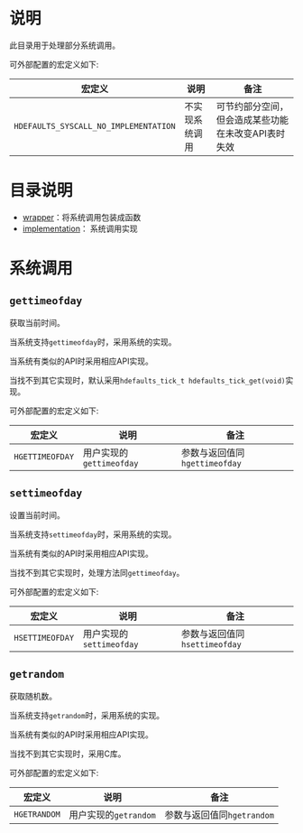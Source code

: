 # 说明

此目录用于处理部分系统调用。

可外部配置的宏定义如下:

| 宏定义                                | 说明           | 备注                                                |
| ------------------------------------- | -------------- | --------------------------------------------------- |
| `HDEFAULTS_SYSCALL_NO_IMPLEMENTATION` | 不实现系统调用 | 可节约部分空间，但会造成某些功能在未改变API表时失效 |

# 目录说明

- [wrapper](wrapper)：将系统调用包装成函数
- [implementation](implementation)： 系统调用实现

# 系统调用

## `gettimeofday`

获取当前时间。

当系统支持`gettimeofday`时，采用系统的实现。

当系统有类似的API时采用相应API实现。

当找不到其它实现时，默认采用`hdefaults_tick_t hdefaults_tick_get(void)`实现。

可外部配置的宏定义如下:

| 宏定义          | 说明                     | 备注                          |
| --------------- | ------------------------ | ----------------------------- |
| `HGETTIMEOFDAY` | 用户实现的`gettimeofday` | 参数与返回值同`hgettimeofday` |

## `settimeofday`

设置当前时间。

当系统支持`settimeofday`时，采用系统的实现。

当系统有类似的API时采用相应API实现。

当找不到其它实现时，处理方法同`gettimeofday`。

可外部配置的宏定义如下:

| 宏定义          | 说明                     | 备注                          |
| --------------- | ------------------------ | ----------------------------- |
| `HSETTIMEOFDAY` | 用户实现的`settimeofday` | 参数与返回值同`hsettimeofday` |

## `getrandom`

获取随机数。

当系统支持`getrandom`时，采用系统的实现。

当系统有类似的API时采用相应API实现。

当找不到其它实现时，采用C库。

可外部配置的宏定义如下:

| 宏定义       | 说明                  | 备注                       |
| ------------ | --------------------- | -------------------------- |
| `HGETRANDOM` | 用户实现的`getrandom` | 参数与返回值同`hgetrandom` |